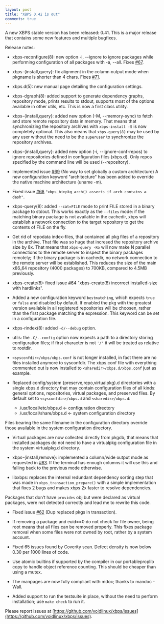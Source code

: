 ```yaml
---
layout: post
title: "XBPS 0.42 is out"
comments: true
---
```


A new XBPS stable version has been released: 0.41. This is a major release
that contains some new features and multiple bugfixes.

Release notes:

- xbps-reconfigure(8): new option -i, --ignore to ignore packages
while performing configuration of all packages with -a, --all.
Fixes [#67](https://github.com/voidlinux/xbps/issues/67).

- xbps-{install,query}: fix alignment in the column output mode
when pkgname is shorter than 4 chars. Fixes [#71](https://github.com/voidlinux/xbps/issues/71).

- xbps.d(5): new manual page detailing the configuration settings.

- xbps-dgraph(8): added support to generate dependency graphs, repository
mode, prints results to stdout, supports most of the options available
in other utils, etc. This is now a first class utility.

- xbps-{install,query}: added new option (-M, --memory-sync) to fetch and
store remote repository data in memory. That means that synchronizing
the repository archives with `xbps-install -S` is now completely optional.
This also means that `xbps-query(8)` may be used by any user without the
need to be the `superuser` to synchronize the repository archives.

- xbps-{install,query}: added new option (-i, --ignore-conf-repos) to ignore
repositories defined in configuration files (xbps.d). Only repos specified
by the command line will be used (--repository).

- Implemented issue [#69](https://github.com/voidlinux/xbps/issues/69) (No way to set globally a custom architecture)
A new configuration keyword "architecture" has been added to override
the native machine architecture (uname -m).

- Fixed issue [#68](https://github.com/voidlinux/xbps/issues/68)
`"xbps_binpkg_arch() asserts if arch contains a dash"`.

- xbps-query(8): added `--cat=FILE` mode to print FILE stored in a binary package
to stdout. This works exactly as the `--files` mode: if the matching binary package
is not available in the cachedir, xbps will establish a network connection
to the target repository to get the contents of FILE on the fly.

- Get rid of repodata index-files, that contained all pkg files of a repository
in the archive. That file was so huge that incresed the repository archive
size by 8x. That means that `xbps-query -Ro` will now make N parallel connections
to the remote server to inspect the binary packages remotely; if the binary
package is in cachedir, no network connection to the remote server will be
established. This reduces the size of the main x86\_64 repository (4000 packages)
to 700KB, compared to 4.5MB previously.

- xbps-create(8): fixed issue [#64](https://github.com/voidlinux/xbps/issues/64)
 "xbps-create(8) incorrect installed-size with hardlinks".

- Added a new configuration keyword `bestmatching`, which expects `true` or `false`
and disabled by default. If enabled the pkg with the greatest version available
in all registered repositories will be choosen, rather than the first package
matching the expression. This keyword can be set in a configuration file.

- xbps-rindex(8): added `-d/--debug` option.

- utils: the `-C/--config` option now expects a path to a directory storing
configuration files; if first character is not `'/'` it will be treated as
 relative to rootdir.

- `<sysconfdir>/xbps/xbps.conf` is not longer installed, in fact there are no files
installed anymore to sysconfdir. The xbps.conf file with everything commented out
is now installed to `<sharedir>/xbps.d/xbps.conf` just as example.

- Replaced config/system {preserve,repo,virtualpkg}.d directories with a single
xbps.d directory that may contain configuration files of all kinds:
general options, repositories, virtual packages, and preserved files.
By default set to `<sysconfdir>/xbps.d` and `<sharedir>/xbps.d`:

    - /usr/local/etc/xbps.d         <- configuration directory
    - /usr/local/share/xbps.d       <- system configuration directory

Files bearing the same filename in the configuration directory override
those available in the system configuration directory.

- Virtual packages are now collected directly from pkgdb, that means
that installed packages do not need to have a virtualpkg configuration
file in the system virtualpkg.d directory.

- xbps-{install,remove}: implemented a column/wide output mode
as requested in [#63](https://github.com/voidlinux/xbps/issues/63).
If the terminal has enough columns it will use this and falling back
to the previous mode otherwise.

- libxbps: replaces the internal redundant dependency sorting step
that was made in `xbps_transaction_prepare()` with a simple implementation
that fixes 2 bugs and makes xbps 2x faster to resolve dependencies.

Packages that don't have `provides` obj but were declared as virtual packages,
were not detected correctly and lead me to rewrite this code.

- Fixed issue [#62](https://github.com/voidlinux/xbps/issues/62) (Dup replaced pkgs in transaction).

- If removing a package and euid==0 do not check for file owner, being root
means that all files can be removed properly. This fixes package removal
when some files were not owned by root, rather by a system account.

- Fixed 65 issues found by Coverity scan. Defect density is now below 0.30
per 1000 lines of code.

- Use atomic builtins if supported by the compiler in our portableproplib copy
to handle object reference counting. This should be cheaper than using a mutex.

- The manpages are now fully compliant with mdoc; thanks to mandoc -Wall.

- Added support to run the testsuite in place, without the need to perform
installation; use `make check` to run it.

Please report issues at
[https://github.com/voidlinux/xbps/issues](https://github.com/voidlinux/xbps/issues).
